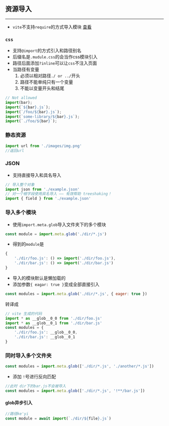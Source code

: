 ## 资源导入
---
* `vite`不支持`require`的方式导入模块 [查看](https://cn.vitejs.dev/guide/features.html#static-assets "查看")

### `css`
* 支持`@import`的方式引入和路径别名
* 后缀名是`.mudule.css`的会当作css模块引入
* 路径后面添加`?inline`可以让`css`不注入页面
* 当路径有变量
   1. 必须以相对路径`./ or ../`开头
   2. 路径不能单纯只有一个变量
   3. 不能以变量开头和结尾
```js
// Not allowed
import(bar);
import(`${bar}.js`);
import(`/foo/${bar}.js`);
import(`some-library/${bar}.js`);
import(`./foo/${bar}`);
```

### 静态资源
```ts
import url from './images/img.png'
//返回url
```

### JSON
* 支持直接导入和具名导入
```ts
// 导入整个对象 
import json from './example.json' 
// 对一个根字段使用具名导入 —— 有效帮助 treeshaking！ 
import { field } from './example.json'
```

### 导入多个模块
* 使用`import.meta.glob`导入文件夹下的多个模块
```js
const module = import.meta.glob('./dir/*.js')
```
* 得到的`module`是
```js
{ 
    './dir/foo.js': () => import('./dir/foo.js'), 
    './dir/bar.js': () => import('./dir/bar.js') 
}
```
* 导入的模块默认是懒加载的
* 添加参数`{ eagar: true }`变成全部直接引入
```js
const modules = import.meta.glob('./dir/*.js', { eager: true })
```
转译成
```js
// vite 生成的代码 
import * as __glob__0_0 from './dir/foo.js' 
import * as __glob__0_1 from './dir/bar.js' 
const modules = { 
    './dir/foo.js': __glob__0_0, 
    './dir/bar.js': __glob__0_1 
}
```

### 同时导入多个文件夹
```js
const modules = import.meta.glob(['./dir/*.js', './another/*.js'])
```
* 添加 `!`号进行反向匹配
```js
//此时 dir下的bar.js不会被导入
const modules = import.meta.glob(['./dir/*.js', '!**/bar.js'])
```
#### glob异步引入

```js
//路径ke'yi
const module = await import(`./dir/${file}.js`)
```